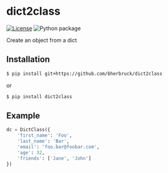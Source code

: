 # dict2class

[license-image]: https://img.shields.io/npm/l/make-coverage-badge.svg
[license-url]: https://opensource.org/licenses/MIT


[![License][license-image]][license-url]
![Python package](https://github.com/bherbruck/dict2class/workflows/Python%20package/badge.svg)

 Create an object from a dict

## Installation
```bash
$ pip install git+https://github.com/bherbruck/dict2class
```
or
```bash
$ pip install dict2class
```

<!-- ```bash
$ pip install dict2class
``` -->

## Example
```python
dc = DictClass({
    'first_name': 'Foo',
    'last_name': 'Bar',
    'email': 'foo.bar@foobar.com',
    'age': 32,
    'friends': ['Jane', 'John']
})
```
